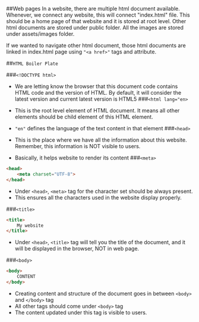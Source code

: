 ##Web pages
In a website, there are multiple html document available. Whenever, we connect any website, this will connect "index.html" file. This should be a home page of that website and it is stored at root level.
Other html documents are stored under public folder. All the images are stored under assets/images folder.

If we wanted to navigate other html document, those html documents are linked in index.html page using `"<a href>"` tags and attribute.

##`HTML Boiler Plate`

###`<!DOCTYPE html>`  

- We are letting know the browser that this document code contains HTML code and the version of HTML. By default, it will consider the latest version and current latest version is HTML5
###`<html lang="en>`  

- This is the root level element of HTML document. It means all other elements should be child element of this HTML element.
- `"en"` defines the language of the text content in that element
###`<head>`  

- This is the place where we have all the information about this website. Remember, this information is NOT visible to users.
- Basically, it helps website to render its content
###`<meta>`  
```html
<head>
    <meta charset="UTF-8">
</head>
```
- Under `<head>`, `<meta>` tag for the character set should be always present.
- This ensures all the characters used in the website display properly.

###`<title>`  
``` html
<title>
    My website
</title>
```
- Under `<head>`, `<title>` tag will tell you the title of the document, and it will be displayed in the browser, NOT in web page.


###`<body>`  
```html
<body>
    CONTENT
</body>
```
- Creating content and structure of the document goes in between `<body>` and `</body>` tag
- All other tags should come under `<body>` tag
- The content updated under this tag is visible to users.

